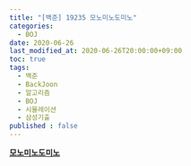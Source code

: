```yaml
---
title: "[백준] 19235 모노미노도미노"
categories: 
  - BOJ
date: 2020-06-26
last_modified_at: 2020-06-26T20:00:00+09:00
toc: true
tags: 
  - 백준
  - BackJoon
  - 알고리즘
  - BOJ
  - 시뮬레이션
  - 삼성기출
published : false
---
```


**[모노미노도미노](https://www.acmicpc.net/problem/19235)**
